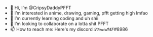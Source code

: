 - 👋 Hi, I’m @CripsyDaddyPFFT
- 👀 I’m interested in anime, drawing, gaming, pfft getting high lmfao
- 🌱 I’m currently learning coding and uh shii
- 💞️ I’m looking to collaborate on a lotta shit PFFT
- 📫 How to reach me: Here's my discord 𝒮𝓉𝑜𝓃𝑒𝒹𝑀𝐹#8986
<!---
CripsyDaddyPFFT/CripsyDaddyPFFT is a ✨ special ✨ repository because its `README.md` (this file) appears on your GitHub profile.
You can click the Preview link to take a look at your changes.
--->
